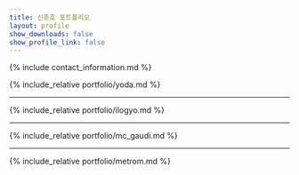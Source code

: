 ```yaml
---
title: 신춘호 포트폴리오
layout: profile
show_downloads: false
show_profile_link: false
---
```


{% include contact_information.md %}

{% include_relative portfolio/yoda.md %}

---

{% include_relative portfolio/ilogyo.md %}

---

{% include_relative portfolio/mc_gaudi.md %}

---

{% include_relative portfolio/metrom.md %}